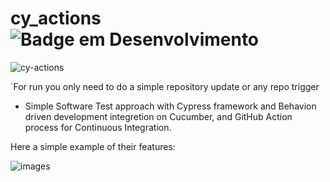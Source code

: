 # cy_actions ![Badge em Desenvolvimento](http://img.shields.io/static/v1?label=STATUS&message=%20CONCLUÍDO&color=GREEN&style=for-the-badge)

![cy-actions](https://user-images.githubusercontent.com/33332202/174479162-71d2c902-3a0d-4cb7-a576-e76fc9e02c7e.jpg)

`For run you only need to do a simple repository update or any repo trigger

- Simple Software Test approach with Cypress framework and Behavion driven development integretion on Cucumber, 
and GitHub Action process for Continuous Integration.

Here a simple example of their features:

![images](https://user-images.githubusercontent.com/33332202/174479184-e01e9bc2-86e7-43ed-bd1c-ec346a1999fc.png)





